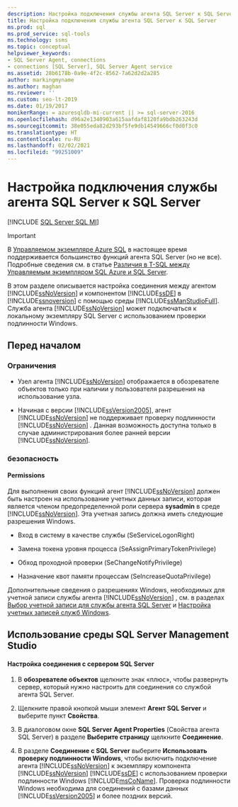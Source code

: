 ```yaml
---
description: Настройка подключения службы агента SQL Server к SQL Server
title: Настройка подключения службы агента SQL Server к SQL Server
ms.prod: sql
ms.prod_service: sql-tools
ms.technology: ssms
ms.topic: conceptual
helpviewer_keywords:
- SQL Server Agent, connections
- connections [SQL Server], SQL Server Agent service
ms.assetid: 28b6178b-0a9e-4f2c-8562-7a62d2d2a285
author: markingmyname
ms.author: maghan
ms.reviewer: ''
ms.custom: seo-lt-2019
ms.date: 01/19/2017
monikerRange: = azuresqldb-mi-current || >= sql-server-2016
ms.openlocfilehash: d96a2e1340903a615aafdaf8120fa9bdb263243d
ms.sourcegitcommit: 38e055eda82d293bf5fe9db14549666cf0d0f3c0
ms.translationtype: HT
ms.contentlocale: ru-RU
ms.lasthandoff: 02/02/2021
ms.locfileid: "99251009"
---
```

# <a name="set-the-sql-server-connection-for-the-sql-server-agent-service"></a>Настройка подключения службы агента SQL Server к SQL Server

[!INCLUDE [SQL Server SQL MI](../../includes/applies-to-version/sql-asdbmi.md)]

> [!IMPORTANT]  
> В [Управляемом экземпляре Azure SQL](/azure/sql-database/sql-database-managed-instance) в настоящее время поддерживается большинство функций агента SQL Server (но не все). Подробные сведения см. в статье [Различия в T-SQL между Управляемым экземпляром SQL Azure и SQL Server](/azure/sql-database/sql-database-managed-instance-transact-sql-information#sql-server-agent).

В этом разделе описывается настройка соединения между агентом [!INCLUDE[ssNoVersion](../../includes/ssnoversion-md.md)] и компонентом [!INCLUDE[ssDE](../../includes/ssde_md.md)] в [!INCLUDE[ssnoversion](../../includes/ssnoversion-md.md)] с помощью среды [!INCLUDE[ssManStudioFull](../../includes/ssmanstudiofull-md.md)]. Служба агента [!INCLUDE[ssNoVersion](../../includes/ssnoversion-md.md)] может подключаться к локальному экземпляру SQL Server с использованием проверки подлинности Windows.  
  
## <a name="before-you-begin"></a><a name="BeforeYouBegin"></a>Перед началом  
  
### <a name="limitations-and-restrictions"></a><a name="Restrictions"></a>Ограничения  
  
-   Узел агента [!INCLUDE[ssNoVersion](../../includes/ssnoversion-md.md)] отображается в обозревателе объектов только при наличии у пользователя разрешения на использование узла.  
  
-   Начиная с версии [!INCLUDE[ssVersion2005](../../includes/ssversion2005-md.md)], агент [!INCLUDE[ssNoVersion](../../includes/ssnoversion-md.md)] не поддерживает проверку подлинности [!INCLUDE[ssNoVersion](../../includes/ssnoversion-md.md)] . Данная возможность доступна только в случае администрирования более ранней версии [!INCLUDE[ssNoVersion](../../includes/ssnoversion-md.md)].  
  
### <a name="security"></a><a name="Security"></a>безопасность  
  
#### <a name="permissions"></a><a name="Permissions"></a>Permissions  
Для выполнения своих функций агент [!INCLUDE[ssNoVersion](../../includes/ssnoversion-md.md)] должен быть настроен на использование учетных данных записи, которая является членом предопределенной роли сервера **sysadmin** в среде [!INCLUDE[ssNoVersion](../../includes/ssnoversion-md.md)]. Эта учетная запись должна иметь следующие разрешения Windows.  
  
-   Вход в систему в качестве службы (SeServiceLogonRight)  
  
-   Замена токена уровня процесса (SeAssignPrimaryTokenPrivilege)  
  
-   Обход проходной проверки (SeChangeNotifyPrivilege)  
  
-   Назначение квот памяти процессам (SeIncreaseQuotaPrivilege)  
  
Дополнительные сведения о разрешениях Windows, необходимых для учетной записи службы агента [!INCLUDE[ssNoVersion](../../includes/ssnoversion-md.md)] , см. в разделах [Выбор учетной записи для службы агента SQL Server](../../ssms/agent/select-an-account-for-the-sql-server-agent-service.md) и [Настройка учетных записей служб Windows](../../database-engine/configure-windows/configure-windows-service-accounts-and-permissions.md).  
  
## <a name="using-sql-server-management-studio"></a><a name="SSMSProcedure"></a>Использование среды SQL Server Management Studio  
  
#### <a name="to-set-the-sql-server-connection"></a>Настройка соединения с сервером SQL Server  
  
1.  В **обозревателе объектов** щелкните знак «плюс», чтобы развернуть сервер, который нужно настроить для соединения со службой агента SQL Server.  
  
2.  Щелкните правой кнопкой мыши элемент **Агент SQL Server** и выберите пункт **Свойства**.  
  
3.  В диалоговом окне **SQL Server Agent Properties** (Свойства агента SQL Server) в разделе **Выберите страницу** щелкните **Соединение**.  
  
4.  В разделе **Соединение с SQL Server** выберите **Использовать проверку подлинности Windows**, чтобы включить подключение агента [!INCLUDE[ssNoVersion](../../includes/ssnoversion-md.md)] к экземпляру компонента [!INCLUDE[ssNoVersion](../../includes/ssnoversion-md.md)] [!INCLUDE[ssDE](../../includes/ssde_md.md)] с использованием проверки подлинности Windows [!INCLUDE[msCoName](../../includes/msconame_md.md)]. Проверка подлинности Windows необходима для соединений с базами данных [!INCLUDE[ssVersion2005](../../includes/ssversion2005-md.md)] и более поздних версий.  
